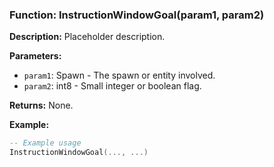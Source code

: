 ### Function: InstructionWindowGoal(param1, param2)

**Description:**
Placeholder description.

**Parameters:**
- `param1`: Spawn - The spawn or entity involved.
- `param2`: int8 - Small integer or boolean flag.

**Returns:** None.

**Example:**

```lua
-- Example usage
InstructionWindowGoal(..., ...)
```
